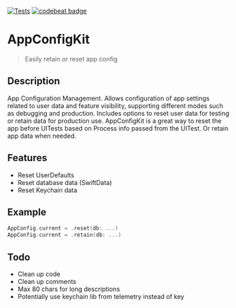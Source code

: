 [![Tests](https://github.com/sentryco/AppConfigKit/actions/workflows/Tests.yml/badge.svg)](https://github.com/sentryco/AppConfigKit/actions/workflows/Tests.yml)
[![codebeat badge](https://codebeat.co/badges/721b9659-867c-436c-8f0c-ff349ed61939)](https://codebeat.co/projects/github-com-sentryco-appconfigkit-main)

# AppConfigKit

> Easily retain or reset app config

## Description

App Configuration Management. Allows configuration of app settings related to user data and feature visibility, supporting different modes such as debugging and production. Includes options to reset user data for testing or retain data for production use. AppConfigKit is a great way to reset the app before UITests based on Process info passed from the UITest. Or retain app data when needed. 

## Features

- Reset UserDefaults
- Reset database data (SwiftData)
- Reset Keychain data

## Example 

```swift
AppConfig.current = .reset(db: ...)
AppConfig.current = .retain(db: ...)
```

## Todo

- Clean up code
- Clean up comments
- Max 80 chars for long descriptions
- Potentially use keychain lib from telemetry instead of key
